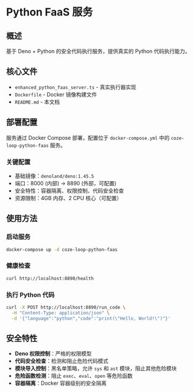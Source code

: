 # Python FaaS 服务

## 概述

基于 Deno + Python 的安全代码执行服务，提供真实的 Python 代码执行能力。

## 核心文件

- `enhanced_python_faas_server.ts` - 真实执行器实现
- `Dockerfile` - Docker 镜像构建文件  
- `README.md` - 本文档

## 部署配置

服务通过 Docker Compose 部署，配置位于 `docker-compose.yml` 中的 `coze-loop-python-faas` 服务。

### 关键配置
- 基础镜像：`denoland/deno:1.45.5`
- 端口：8000 (内部) -> 8890 (外部，可配置)
- 安全特性：容器隔离、权限控制、代码安全检查
- 资源限制：4GB 内存、2 CPU 核心（可配置）

## 使用方法

### 启动服务
```bash
docker-compose up -d coze-loop-python-faas
```

### 健康检查
```bash
curl http://localhost:8890/health
```

### 执行 Python 代码
```bash
curl -X POST http://localhost:8890/run_code \
  -H "Content-Type: application/json" \
  -d '{"language":"python","code":"print(\"Hello, World!\")"}'
```

## 安全特性

- **Deno 权限控制**：严格的权限模型
- **代码安全检查**：检测和阻止危险代码模式  
- **模块导入控制**：黑名单策略，允许 `sys` 和 `ast` 模块，阻止其他危险模块
- **危险函数检测**：阻止 `exec`、`eval`、`open` 等危险函数
- **容器隔离**：Docker 容器级别的安全隔离